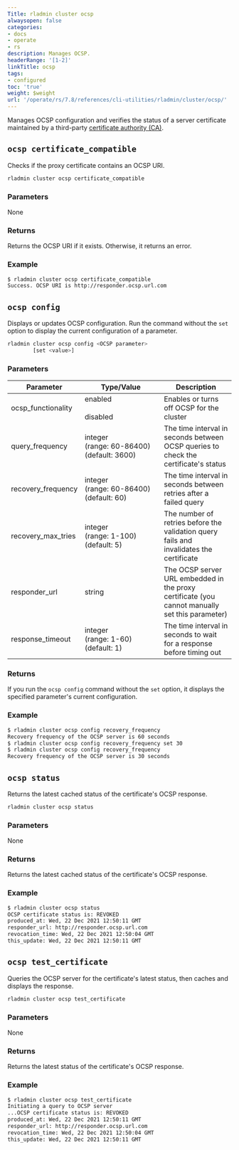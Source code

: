```yaml
---
Title: rladmin cluster ocsp
alwaysopen: false
categories:
- docs
- operate
- rs
description: Manages OCSP.
headerRange: '[1-2]'
linkTitle: ocsp
tags:
- configured
toc: 'true'
weight: $weight
url: '/operate/rs/7.8/references/cli-utilities/rladmin/cluster/ocsp/'
---
```


Manages OCSP configuration and verifies the status of a server certificate maintained by a third-party [certificate authority (CA)](https://en.wikipedia.org/wiki/Certificate_authority).

## `ocsp certificate_compatible`

Checks if the proxy certificate contains an OCSP URI.

```sh
rladmin cluster ocsp certificate_compatible
```

### Parameters

None

### Returns

Returns the OCSP URI if it exists. Otherwise, it returns an error.

### Example

```sh
$ rladmin cluster ocsp certificate_compatible
Success. OCSP URI is http://responder.ocsp.url.com
```

## `ocsp config`

Displays or updates OCSP configuration. Run the command without the `set` option to display the current configuration of a parameter.

```sh
rladmin cluster ocsp config <OCSP parameter>
        [set <value>]
```

### Parameters

| Parameter | Type/Value | Description |
|-----------|---------------|-------------|
| ocsp_functionality | enabled<br></br>disabled | Enables or turns off OCSP for the cluster |
| query_frequency | integer <nobr>(range: 60-86400)</nobr> <nobr>(default: 3600)</nobr> | The time interval in seconds between OCSP queries to check the certificate's status |
| recovery_frequency | integer <nobr>(range: 60-86400)</nobr> <nobr>(default: 60)</nobr> | The time interval in seconds between retries after a failed query |
| recovery_max_tries | integer <nobr>(range: 1-100)</nobr> <nobr>(default: 5)</nobr> | The number of retries before the validation query fails and invalidates the certificate |
| responder_url | string | The OCSP server URL embedded in the proxy certificate (you cannot manually set this parameter) |
| response_timeout | integer <nobr>(range: 1-60)</nobr> <nobr>(default: 1)</nobr> | The time interval in seconds to wait for a response before timing out |

### Returns

If you run the `ocsp config` command without the `set` option, it displays the specified parameter's current configuration.

### Example

```sh
$ rladmin cluster ocsp config recovery_frequency
Recovery frequency of the OCSP server is 60 seconds
$ rladmin cluster ocsp config recovery_frequency set 30
$ rladmin cluster ocsp config recovery_frequency
Recovery frequency of the OCSP server is 30 seconds
```

## `ocsp status`

Returns the latest cached status of the certificate's OCSP response.

```sh
rladmin cluster ocsp status
```
### Parameters

None

### Returns

Returns the latest cached status of the certificate's OCSP response.

### Example

```sh
$ rladmin cluster ocsp status
OCSP certificate status is: REVOKED
produced_at: Wed, 22 Dec 2021 12:50:11 GMT
responder_url: http://responder.ocsp.url.com
revocation_time: Wed, 22 Dec 2021 12:50:04 GMT
this_update: Wed, 22 Dec 2021 12:50:11 GMT
```

## `ocsp test_certificate`

Queries the OCSP server for the certificate's latest status, then caches and displays the response.

```sh
rladmin cluster ocsp test_certificate
```

### Parameters

None

### Returns

Returns the latest status of the certificate's OCSP response.

### Example

```sh
$ rladmin cluster ocsp test_certificate
Initiating a query to OCSP server
...OCSP certificate status is: REVOKED
produced_at: Wed, 22 Dec 2021 12:50:11 GMT
responder_url: http://responder.ocsp.url.com
revocation_time: Wed, 22 Dec 2021 12:50:04 GMT
this_update: Wed, 22 Dec 2021 12:50:11 GMT
```
